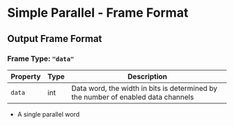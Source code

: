 # Simple Parallel - Frame Format

## Output Frame Format

### Frame Type: `"data"`

| Property | Type | Description                                                                       |
| -------- | ---- | --------------------------------------------------------------------------------- |
| `data`   | int  | Data word, the width in bits is determined by the number of enabled data channels |

* A single parallel word

